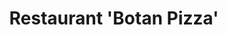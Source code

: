 ---
#preview
title: Restaurant 'Botan Pizza'
image: /img/portfolio/1.jpg
category: Mes Projets

#full details
details:
    - label: "Client:"
      value: "Botan"

    - label: "Date:"
      value: "Novembre 2020"

    - label: "$category"

description:
    enabled: 1
    content: "
        <p>Bienvenue à Pizza Botan, mon projet de restauration unique. Ici, nous fusionnons le plaisir classique de la pizza avec des ingrédients frais et des saveurs botaniques pour offrir une expérience de repas inoubliable. En tant que propriétaire, je suis ravi de vous faire découvrir cette approche nouvelle et délicieuse de la cuisine.</p>
    "

gallery: 
    enabled: 1
    items:
        - image: /img/portfolio/project-1/2.jpg
          alt: "image"

        - image: /img/portfolio/project-1/3.jpg
          alt: "image"

        - image: /img/portfolio/project-1/4.jpg
          alt: "image"

description2:
    enabled: 1
    heading: "Pizza Botan : L'Harmonie Parfaite entre Saveurs et Fraîcheur"
    content: "
        <p>En tant que fier propriétaire de Pizza Botan et de son concept novateur, je présente un projet qui incarne une fusion délectable entre des saveurs exquises et une fraîcheur inégalée. Chaque pizza servie reflète mon engagement envers des ingrédients de première qualité. Mon rôle au cœur de Pizza Botan consiste à garantir une expérience gustative exceptionnelle en orchestrant une symphonie de saveurs et de fraîcheur. À travers mon portfolio, je partage avec enthousiasme cette aventure gastronomique qui témoigne de mon dévouement envers l'excellence culinaire et l'art de créer une harmonie parfaite.</p>
    "
    button:
        label: Visite le site web
        link: "https://pizzabotan.com/"
        target: "_blank"

gallery2: 
    enabled: 1
    items:
        - image: /img/portfolio/project-1/5.jpg
          alt: "image"

        - image: /img/portfolio/project-1/6.jpg
          alt: "image"

        - image: /img/portfolio/project-1/7.jpg
          alt: "image"
---